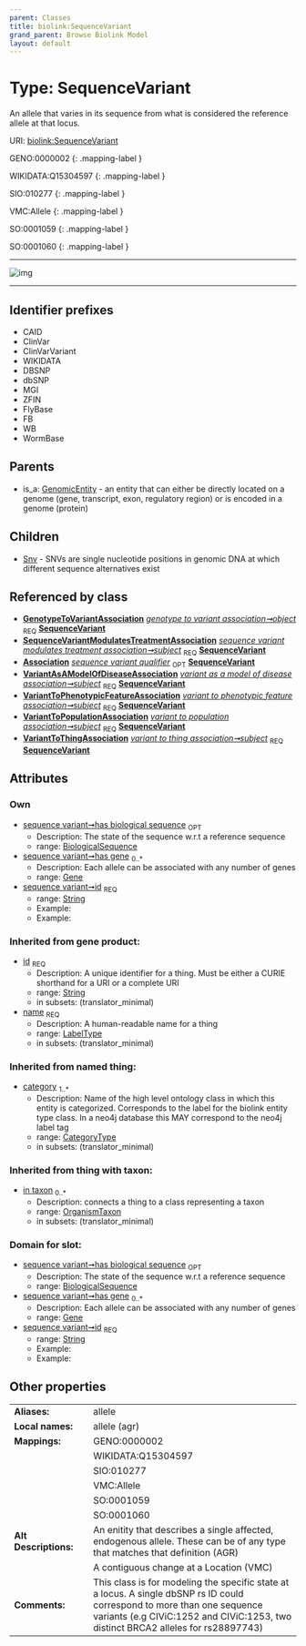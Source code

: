 ```yaml
---
parent: Classes
title: biolink:SequenceVariant
grand_parent: Browse Biolink Model
layout: default
---
```


# Type: SequenceVariant


An allele that varies in its sequence from what is considered the reference allele at that locus.

URI: [biolink:SequenceVariant](https://w3id.org/biolink/vocab/SequenceVariant)

GENO:0000002
{: .mapping-label }

WIKIDATA:Q15304597
{: .mapping-label }

SIO:010277
{: .mapping-label }

VMC:Allele
{: .mapping-label }

SO:0001059
{: .mapping-label }

SO:0001060
{: .mapping-label }


---

![img](http://yuml.me/diagram/nofunky;dir:TB/class/[VariantToThingAssociation],[VariantToPopulationAssociation],[VariantToPhenotypicFeatureAssociation],[VariantAsAModelOfDiseaseAssociation],[Snv],[SequenceVariantModulatesTreatmentAssociation],[Gene]%3Chas%20gene%200..%2A-%20[SequenceVariant%7Chas_biological_sequence:biological_sequence%20%3F;id:string;name(i):label_type;category(i):category_type%20%2B],[GenotypeToVariantAssociation]-%20object%201..1%3E[SequenceVariant],[SequenceVariantModulatesTreatmentAssociation]-%20subject%201..1%3E[SequenceVariant],[GeneHasVariantThatContributesToDiseaseAssociation]-%20sequence%20variant%20qualifier%200..1%3E[SequenceVariant],[VariantAsAModelOfDiseaseAssociation]-%20subject%201..1%3E[SequenceVariant],[VariantToPhenotypicFeatureAssociation]-%20subject%201..1%3E[SequenceVariant],[VariantToPopulationAssociation]-%20subject%201..1%3E[SequenceVariant],[VariantToThingAssociation]-%20subject%201..1%3E[SequenceVariant],[SequenceVariant]%5E-[Snv],[GenomicEntity]%5E-[SequenceVariant],[OrganismTaxon],[GenotypeToVariantAssociation],[GenomicEntity],[GeneHasVariantThatContributesToDiseaseAssociation],[Gene],[Association])

---


## Identifier prefixes

 * CAID
 * ClinVar
 * ClinVarVariant
 * WIKIDATA
 * DBSNP
 * dbSNP
 * MGI
 * ZFIN
 * FlyBase
 * FB
 * WB
 * WormBase

## Parents

 *  is_a: [GenomicEntity](GenomicEntity.md) - an entity that can either be directly located on a genome (gene, transcript, exon, regulatory region) or is encoded in a genome (protein)

## Children

 * [Snv](Snv.md) - SNVs are single nucleotide positions in genomic DNA at which different sequence alternatives exist

## Referenced by class

 *  **[GenotypeToVariantAssociation](GenotypeToVariantAssociation.md)** *[genotype to variant association➞object](genotype_to_variant_association_object.md)*  <sub>REQ</sub>  **[SequenceVariant](SequenceVariant.md)**
 *  **[SequenceVariantModulatesTreatmentAssociation](SequenceVariantModulatesTreatmentAssociation.md)** *[sequence variant modulates treatment association➞subject](sequence_variant_modulates_treatment_association_subject.md)*  <sub>REQ</sub>  **[SequenceVariant](SequenceVariant.md)**
 *  **[Association](Association.md)** *[sequence variant qualifier](sequence_variant_qualifier.md)*  <sub>OPT</sub>  **[SequenceVariant](SequenceVariant.md)**
 *  **[VariantAsAModelOfDiseaseAssociation](VariantAsAModelOfDiseaseAssociation.md)** *[variant as a model of disease association➞subject](variant_as_a_model_of_disease_association_subject.md)*  <sub>REQ</sub>  **[SequenceVariant](SequenceVariant.md)**
 *  **[VariantToPhenotypicFeatureAssociation](VariantToPhenotypicFeatureAssociation.md)** *[variant to phenotypic feature association➞subject](variant_to_phenotypic_feature_association_subject.md)*  <sub>REQ</sub>  **[SequenceVariant](SequenceVariant.md)**
 *  **[VariantToPopulationAssociation](VariantToPopulationAssociation.md)** *[variant to population association➞subject](variant_to_population_association_subject.md)*  <sub>REQ</sub>  **[SequenceVariant](SequenceVariant.md)**
 *  **[VariantToThingAssociation](VariantToThingAssociation.md)** *[variant to thing association➞subject](variant_to_thing_association_subject.md)*  <sub>REQ</sub>  **[SequenceVariant](SequenceVariant.md)**

## Attributes


### Own

 * [sequence variant➞has biological sequence](sequence_variant_has_biological_sequence.md)  <sub>OPT</sub>
    * Description: The state of the sequence w.r.t a reference sequence
    * range: [BiologicalSequence](types/BiologicalSequence.md)
 * [sequence variant➞has gene](sequence_variant_has_gene.md)  <sub>0..*</sub>
    * Description: Each allele can be associated with any number of genes
    * range: [Gene](Gene.md)
 * [sequence variant➞id](sequence_variant_id.md)  <sub>REQ</sub>
    * range: [String](types/String.md)
    * Example:    
    * Example:    

### Inherited from gene product:

 * [id](id.md)  <sub>REQ</sub>
    * Description: A unique identifier for a thing. Must be either a CURIE shorthand for a URI or a complete URI
    * range: [String](types/String.md)
    * in subsets: (translator_minimal)
 * [name](name.md)  <sub>REQ</sub>
    * Description: A human-readable name for a thing
    * range: [LabelType](types/LabelType.md)
    * in subsets: (translator_minimal)

### Inherited from named thing:

 * [category](category.md)  <sub>1..*</sub>
    * Description: Name of the high level ontology class in which this entity is categorized. Corresponds to the label for the biolink entity type class. In a neo4j database this MAY correspond to the neo4j label tag
    * range: [CategoryType](types/CategoryType.md)
    * in subsets: (translator_minimal)

### Inherited from thing with taxon:

 * [in taxon](in_taxon.md)  <sub>0..*</sub>
    * Description: connects a thing to a class representing a taxon
    * range: [OrganismTaxon](OrganismTaxon.md)
    * in subsets: (translator_minimal)

### Domain for slot:

 * [sequence variant➞has biological sequence](sequence_variant_has_biological_sequence.md)  <sub>OPT</sub>
    * Description: The state of the sequence w.r.t a reference sequence
    * range: [BiologicalSequence](types/BiologicalSequence.md)
 * [sequence variant➞has gene](sequence_variant_has_gene.md)  <sub>0..*</sub>
    * Description: Each allele can be associated with any number of genes
    * range: [Gene](Gene.md)
 * [sequence variant➞id](sequence_variant_id.md)  <sub>REQ</sub>
    * range: [String](types/String.md)
    * Example:    
    * Example:    

## Other properties

|  |  |  |
| --- | --- | --- |
| **Aliases:** | | allele |
| **Local names:** | | allele (agr) |
| **Mappings:** | | GENO:0000002 |
|  | | WIKIDATA:Q15304597 |
|  | | SIO:010277 |
|  | | VMC:Allele |
|  | | SO:0001059 |
|  | | SO:0001060 |
| **Alt Descriptions:** | | An enitity that describes a single affected, endogenous allele.  These can be of any type that matches that definition (AGR) |
|  | | A contiguous change at a Location (VMC) |
| **Comments:** | | This class is for modeling the specific state at a locus. A single dbSNP rs ID could correspond to more than one sequence variants (e.g CIViC:1252 and CIViC:1253, two distinct BRCA2 alleles for rs28897743) |

